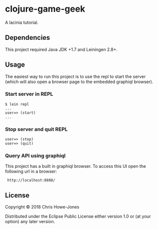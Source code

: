 # clojure-game-geek

A lacinia tutorial.

## Dependencies ##

This project required Java JDK +1.7 and Leiningen 2.8+.

## Usage

The easiest way to run this project is to use the repl to start the
server (which will also open a browser page to the embedded graphiql
browser).

### Start server in REPL ###

    $ lein repl
    ...
    user=> (start)
    ...

### Stop server and quit REPL ###

    user=> (stop)
    user=> (quit)
### Query API using graphiql

This project has a built in graphiql browser. To access this UI open
the following url in a browser:

     http://localhost:8888/


## License

Copyright © 2018 Chris Howe-Jones

Distributed under the Eclipse Public License either version 1.0 or (at
your option) any later version.
